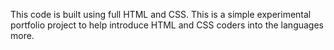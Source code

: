 This code is built using full HTML
and CSS.
This is a simple experimental portfolio project to
help introduce HTML and CSS coders into the languages more.
